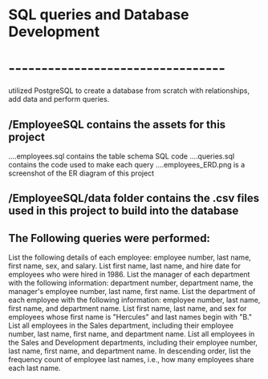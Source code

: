 # SQL queries and Database Development
# ---------------------------------
utilized PostgreSQL to create a database from scratch with relationships, add data and perform queries.

## /EmployeeSQL contains the assets for this project
....employees.sql contains the table schema SQL code
....queries.sql contains the code used to make each query
....employees_ERD.png is a screenshot of the ER diagram of this project

## /EmployeeSQL/data folder contains the .csv files used in this project to build into the database

## The Following queries were performed:

List the following details of each employee: employee number, last name, first name, sex, and salary.
List first name, last name, and hire date for employees who were hired in 1986.
List the manager of each department with the following information: department number, department name, the manager's employee number, last name, first name.
List the department of each employee with the following information: employee number, last name, first name, and department name.
List first name, last name, and sex for employees whose first name is "Hercules" and last names begin with "B."
List all employees in the Sales department, including their employee number, last name, first name, and department name.
List all employees in the Sales and Development departments, including their employee number, last name, first name, and department name.
In descending order, list the frequency count of employee last names, i.e., how many employees share each last name.

